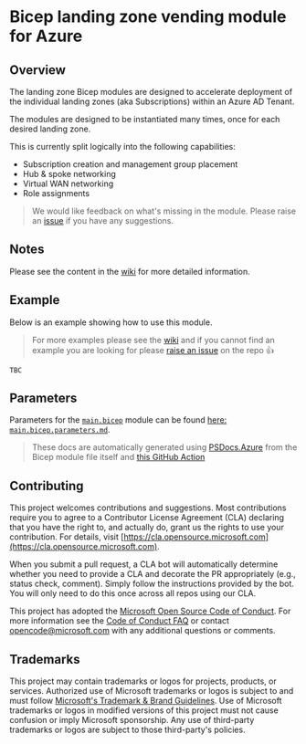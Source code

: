 # Bicep landing zone vending module for Azure

## Overview

The landing zone Bicep modules are designed to accelerate deployment of the individual landing zones (aka Subscriptions) within an Azure AD Tenant.

The modules are designed to be instantiated many times, once for each desired landing zone.

This is currently split logically into the following capabilities:

- Subscription creation and management group placement
- Hub & spoke networking
- Virtual WAN networking
- Role assignments

> We would like feedback on what's missing in the module. Please raise an [issue](https://github.com/Azure/bicep-lz-vending/issues) if you have any suggestions.

## Notes

Please see the content in the [wiki](https://github.com/Azure/bicep-lz-vending/wiki) for more detailed information.

## Example

Below is an example showing how to use this module.

> For more examples please see the [wiki](https://github.com/Azure/bicep-lz-vending/wiki) and if you cannot find an example you are looking for please [raise an issue](https://github.com/Azure/bicep-lz-vending/issues/new/choose) on the repo 👍

```bicep
TBC
```

## Parameters

Parameters for the [`main.bicep`](main.bicep) module can be found [here: `main.bicep.parameters.md`](main.bicep.parameters.md).

> These docs are automatically generated using [PSDocs.Azure](https://azure.github.io/PSDocs.Azure) from the Bicep module file itself and [this GitHub Action](.github/workflows/psdocs-azure.yml)

## Contributing

This project welcomes contributions and suggestions.
Most contributions require you to agree to a Contributor License Agreement (CLA)
declaring that you have the right to, and actually do, grant us the rights to use your contribution.
For details, visit [https://cla.opensource.microsoft.com](https://cla.opensource.microsoft.com).

When you submit a pull request, a CLA bot will automatically determine whether you need to provide
a CLA and decorate the PR appropriately (e.g., status check, comment).
Simply follow the instructions provided by the bot.
You will only need to do this once across all repos using our CLA.

This project has adopted the [Microsoft Open Source Code of Conduct](https://opensource.microsoft.com/codeofconduct/).
For more information see the [Code of Conduct FAQ](https://opensource.microsoft.com/codeofconduct/faq/) or
contact [opencode@microsoft.com](mailto:opencode@microsoft.com) with any additional questions or comments.

## Trademarks

This project may contain trademarks or logos for projects, products, or services.
Authorized use of Microsoft trademarks or logos is subject to and must follow
[Microsoft's Trademark & Brand Guidelines](https://www.microsoft.com/legal/intellectualproperty/trademarks/usage/general).
Use of Microsoft trademarks or logos in modified versions of this project must not cause confusion or imply Microsoft sponsorship.
Any use of third-party trademarks or logos are subject to those third-party's policies.
